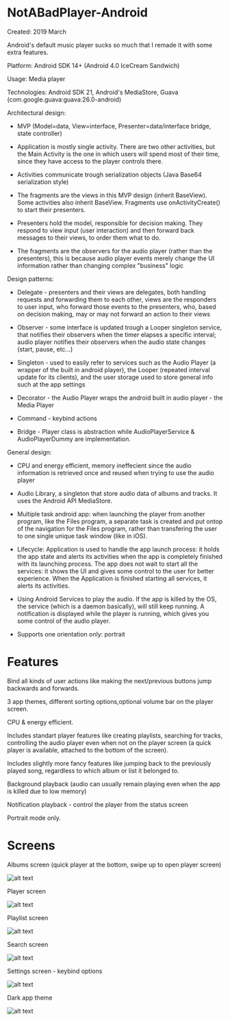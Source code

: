 # NotABadPlayer-Android

Created: 2019 March

Android's default music player sucks so much that I remade it with some extra features.

Platform: Android SDK 14+ (Android 4.0 IceCream Sandwich)

Usage: Media player

Technologies: Android SDK 21, Android's MediaStore, Guava (com.google.guava:guava:26.0-android)

Architectural design:

* MVP (Model=data, View=interface, Presenter=data/interface bridge, state controller)

* Application is mostly single activity. There are two other activities, but the Main Activity is the one in which users will spend most of their time, since they have access to the player controls there.

* Activities communicate trough serialization objects (Java Base64 serialization style)

* The fragments are the views in this MVP design (inherit BaseView). Some activities also inherit BaseView. Fragments use onActivityCreate() to start their presenters.

* Presenters hold the model, responsible for decision making. They respond to view input (user interaction) and then forward back messages to their views, to order them what to do.

* The fragments are the observers for the audio player (rather than the presenters), this is because audio player events merely change the UI information rather than changing complex "business" logic

Design patterns:

* Delegate - presenters and their views are delegates, both handling requests and forwarding them to each other, views are the responders to user input, who forward those events to the presenters, who, based on decision making, may or may not forward an action to their views

* Observer - some interface is updated trough a Looper singleton service, that notifies their observers when the timer elapses a specific interval; audio player notifies their observers when the audio state changes (start, pause, etc...)

* Singleton - used to easily refer to services such as the Audio Player (a wrapper of the built in android player), the Looper (repeated interval update for its clients), and the user storage used to store general info such at the app settings

* Decorator - the Audio Player wraps the android built in audio player - the Media Player

* Command - keybind actions

* Bridge - Player class is abstraction while AudioPlayerService & AudioPlayerDummy are implementation.

General design:

* CPU and energy efficient, memory ineffecient since the audio information is retrieved once and reused when trying to use the audio player

* Audio Library, a singleton that store audio data of albums and tracks. It uses the Android API MediaStore.

* Multiple task android app: when launching the player from another program, like the Files program, a separate task is created and put ontop of the navigation for the Files program, rather than transfering the user to one single unique task window (like in iOS).

* Lifecycle: Application is used to handle the app launch process: it holds the app state and alerts its activities when the app is completely finished with its launching process. The app does not wait to start all the services: it shows the UI and gives some control to the user for better experience. When the Application is finished starting all services, it alerts its activities.

* Using Android Services to play the audio. If the app is killed by the OS, the service (which is a daemon basically), will still keep running. A notification is displayed while the player is running, which gives you some control of the audio player.

* Supports one orientation only: portrait

# Features

Bind all kinds of user actions like making the next/previous buttons jump backwards and forwards.

3 app themes, different sorting options,optional volume bar on the player screen.

CPU & energy efficient.

Includes standart player features like creating playlists, searching for tracks, controlling the audio player even when not on the player screen (a quick player is available, attached to the bottom of the screen).

Includes slightly more fancy features like jumping back to the previously played song, regardless to which album or list it belonged to.

Background playback (audio can usually remain playing even when the app is killed due to low memory)

Notification playback - control the player from the status screen

Portrait mode only.

# Screens

Albums screen (quick player at the bottom, swipe up to open player screen)

![alt text](https://github.com/felixisto/NotABadPlayer-Android/blob/master/About/2019scrn1.jpg)

Player screen

![alt text](https://github.com/felixisto/NotABadPlayer-Android/blob/master/About/2019scrn2.jpg)

Playlist screen

![alt text](https://github.com/felixisto/NotABadPlayer-Android/blob/master/About/2019scrn3.jpg)

Search screen

![alt text](https://github.com/felixisto/NotABadPlayer-Android/blob/master/About/2019scrn4.jpg)

Settings screen - keybind options

![alt text](https://github.com/felixisto/NotABadPlayer-Android/blob/master/About/2019scrn5.jpg)

Dark app theme

![alt text](https://github.com/felixisto/NotABadPlayer-Android/blob/master/About/2019scrn6.jpg)
